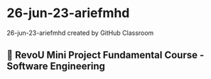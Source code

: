 # 26-jun-23-ariefmhd
26-jun-23-ariefmhd created by GitHub Classroom
## 🚀 RevoU Mini Project Fundamental Course - Software Engineering

